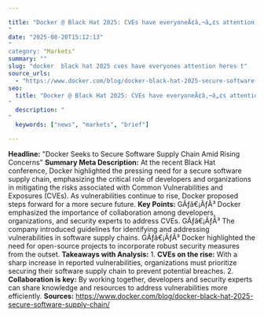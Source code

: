 ```yaml
---

title: "Docker @ Black Hat 2025: CVEs have everyoneÃ¢â‚¬â„¢s attention, hereÃ¢â‚¬â„¢s the path forward'"
date: "2025-08-20T15:12:13""
category: "Markets"
summary: ""
slug: "docker  black hat 2025 cves have everyones attention heres t"
source_urls:
  - "https://www.docker.com/blog/docker-black-hat-2025-secure-software-supply-chain/"
seo:
  title: "Docker @ Black Hat 2025: CVEs have everyoneÃ¢â‚¬â„¢s attention, hereÃ¢â‚¬â„¢s the path forward | Hash n Hedge'"
  description: ""
  keywords: ["news", "markets", "brief"]

---
```

**Headline:** "Docker Seeks to Secure Software Supply Chain Amid Rising Concerns"  **Summary Meta Description:**  At the recent Black Hat conference, Docker highlighted the pressing need for a secure software supply chain, emphasizing the critical role of developers and organizations in mitigating the risks associated with Common Vulnerabilities and Exposures (CVEs). As vulnerabilities continue to rise, Docker proposed steps forward for a more secure future.  **Key Points:**  GÃƒâ€¡ÃƒÂ³ Docker emphasized the importance of collaboration among developers, organizations, and security experts to address CVEs. GÃƒâ€¡ÃƒÂ³ The company introduced guidelines for identifying and addressing vulnerabilities in software supply chains. GÃƒâ€¡ÃƒÂ³ Docker highlighted the need for open-source projects to incorporate robust security measures from the outset.  **Takeaways with Analysis:**  1. **CVEs on the rise:** With a sharp increase in reported vulnerabilities, organizations must prioritize securing their software supply chain to prevent potential breaches. 2. **Collaboration is key:** By working together, developers and security experts can share knowledge and resources to address vulnerabilities more efficiently.  **Sources:** https://www.docker.com/blog/docker-black-hat-2025-secure-software-supply-chain/ 
